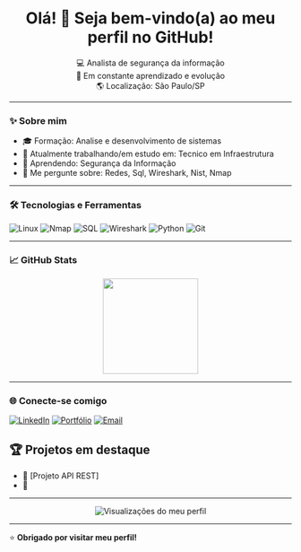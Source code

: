 <!-- Perfil README para GitHub -->

<h1 align="center">Olá! 👋 Seja bem-vindo(a) ao meu perfil no GitHub!</h1>

<p align="center">
  💻 Analista de segurança da informação <br>
  🚀 Em constante aprendizado e evolução <br>
  🌎 Localização: São Paulo/SP <br>
</p>

---

### ✨ Sobre mim

- 🎓 Formação: Analise e desenvolvimento de sistemas
- 🔭 Atualmente trabalhando/em estudo em: Tecnico em Infraestrutura
- 🌱 Aprendendo: Segurança da Informação
- 💬 Me pergunte sobre: Redes, Sql, Wireshark, Nist, Nmap

---

### 🛠️ Tecnologias e Ferramentas

![Linux](https://img.shields.io/badge/-CSS3-1572B6?style=flat&logo=css3)
![Nmap](https://img.shields.io/badge/-JavaScript-F7DF1E?style=flat&logo=javascript&logoColor=black)
![SQL](https://img.shields.io/badge/-Node.js-339933?style=flat&logo=nodedotjs&logoColor=white)
![Wireshark](https://img.shields.io/badge/-React-61DAFB?style=flat&logo=react&logoColor=black)
![Python](https://img.shields.io/badge/-Python-3776AB?style=flat&logo=python&logoColor=white)
![Git](https://img.shields.io/badge/-Git-F05032?style=flat&logo=git&logoColor=white)
<!-- Adicione ou remova badges conforme sua stack -->

---

### 📈 GitHub Stats

<div align="center">
  <img height="170em" src="https://github-readme-stats.vercel.app/api?username=raph-ms&show_icons=true&theme=github_dark" />
</div>

---

### 🌐 Conecte-se comigo

[![LinkedIn](https://img.shields.io/badge/-LinkedIn-0A66C2?style=flat&logo=linkedin&logoColor=white)](https://linkedin.com/in/raphaelmartins01)
[![Portfólio](https://img.shields.io/badge/-Portfólio-000?style=flat&logo=google-chrome&logoColor=white)](https://seuportfolio.com)
[![Email](https://img.shields.io/badge/-Email-D14836?style=flat&logo=gmail&logoColor=white)](mailto:raphaelmartinsdasilva222@hotmail.com)
## 🏆 Projetos em destaque

- 🔗 [Projeto API REST]
- 🔗 

---

<p align="center">
  <img src="https://komarev.com/ghpvc/?username=Raph-ms&color=800080&label=Perfil%20Visualizado&style=for-the-badge" alt="Visualizações do meu perfil"/>
</p>

---

⭐️ **Obrigado por visitar meu perfil!**
